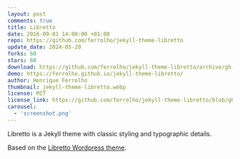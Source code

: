 ```yaml
---
layout: post
comments: true
title: Libretto
date: 2016-09-01 14:00:00 +01:00
repo: https://github.com/ferrolho/jekyll-theme-libretto
update_date: 2024-05-20
forks: 60
stars: 60
download: https://github.com/ferrolho/jekyll-theme-libretto/archive/gh-pages.zip
demo: https://ferrolho.github.io/jekyll-theme-libretto/
author: Henrique Ferrolho
thumbnail: jekyll-theme-libretto.webp
license: MIT
license_link: https://github.com/ferrolho/jekyll-theme-libretto/blob/gh-pages/LICENSE
carousel:
  - 'screenshot.png'
---
```


Libretto is a Jekyll theme with classic styling and typographic details.

Based on the [Libretto Wordpress theme](https://wordpress.org/themes/libretto/).
